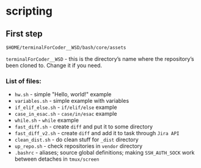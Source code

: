# scripting

## First step
`$HOME/terminalForCoder__WSD/bash/core/assets`

`terminalForCoder__WSD` - this is the directory’s name where the repository’s been cloned to. Change it if you need.

### List of files:

* `hw.sh` - simple "Hello, world!" example
* `variables.sh` - simple example with variables
* `if_elif_else.sh` - `if/elif/else` example
* `case_in_esac.sh` - `case/in/esac` example
* `while.sh` - `while` example
* `fast_diff.sh` - create `diff` and put it to some directory
* `fast_diff_v2.sh` - create `diff` and add it to task through `Jira API`
* `clean_dist.sh` - do clean stuff for `_dist` directory
* `up_repo.sh` - check repositories in `vendor` directory
* `.bashrc` - aliases; source global definitions; making `SSH_AUTH_SOCK` work between detaches in `tmux/screen`
